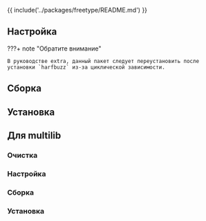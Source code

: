 {{ include('../packages/freetype/README.md') }}

## Настройка

???+ note "Обратите внимание"

	В руководстве extra, данный пакет следует переустановить после установки `harfbuzz` из-за циклической зависимости.

<package-script :package="'freetype'" :type="'configure'"></package-script>

## Сборка

<package-script :package="'freetype'" :type="'build'"></package-script>

## Установка

<package-script :package="'freetype'" :type="'install'"></package-script>

## Для multilib

### Очистка

<package-script :package="'freetype'" :type="'multi_prepare'"></package-script>

### Настройка

<package-script :package="'freetype'" :type="'multi_configure'"></package-script>

### Сборка

<package-script :package="'freetype'" :type="'multi_build'"></package-script>

### Установка

<package-script :package="'freetype'" :type="'multi_install'"></package-script>


